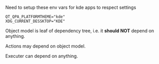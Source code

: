 Need to setup these env vars for kde apps to respect settings
```
QT_QPA_PLATFORMTHEME="kde"
XDG_CURRENT_DESSKTOP="KDE"
```

Object model is leaf of dependency tree, i.e. it **should NOT** depend on anything.

Actions may depend on object model.

Executer can depend on anything.